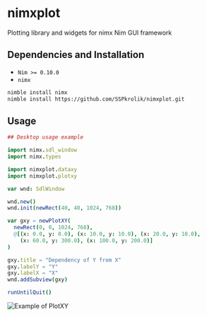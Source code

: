# nimxplot

Plotting library and widgets for nimx Nim GUI framework

## Dependencies and Installation

 * `Nim >= 0.10.0`
 * `nimx`

```bash
nimble install nimx
nimble install https://github.com/SSPkrolik/nimxplot.git
```

## Usage

```nim
## Desktop usage example

import nimx.sdl_window
import nimx.types

import nimxplot.dataxy
import nimxplot.plotxy

var wnd: SdlWindow

wnd.new()
wnd.init(newRect(40, 40, 1024, 768))

var gxy = newPlotXY(
  newRect(0, 0, 1024, 768),
  @[(x: 0.0, y: 0.0), (x: 10.0, y: 10.0), (x: 20.0, y: 10.0),
    (x: 60.0, y: 300.0), (x: 100.0, y: 200.0)]
)

gxy.title = "Dependency of Y from X"
gxy.labelY = "Y"
gxy.labelX = "X"
wnd.addSubview(gxy)

runUntilQuit()
```

![Example of PlotXY](https://photo1.space.zeo.net/bJk_iA30l3ULLZ0FHic2OQ==/5/1x1/origin/plotxy_example.png/565d/58/6d/565d586dac2a49262f04f0ff-565d586dac2a49262f04f100)
